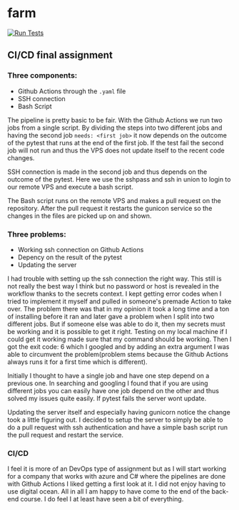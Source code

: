 # farm

[![Run Tests](https://github.com/MatthijsvanderPlas/farm/actions/workflows/run-tests.yaml/badge.svg)](https://github.com/MatthijsvanderPlas/farm/actions/workflows/run-tests.yaml)

## CI/CD final assignment

### Three components:

- Github Actions through the `.yaml` file
- SSH connection
- Bash Script

The pipeline is pretty basic to be fair. With the Github Actions we run two jobs from a single script. By dividing the steps into two different jobs and having the second job `needs: <first job>` it now depends on the outcome of the pytest that runs at the end of the first job. If the test fail the second job will not run and thus the VPS does not update itself to the recent code changes.

SSH connection is made in the second job and thus depends on the outcome of the pytest. Here we use the sshpass and ssh in union to login to our remote VPS and execute a bash script.

The Bash script runs on the remote VPS and makes a pull request on the repository. After the pull request it restarts the gunicon service so the changes in the files are picked up on and shown.


### Three problems:

- Working ssh connection on Github Actions
- Depency on the result of the pytest
- Updating the server

I had trouble with setting up the ssh connection the right way. This still is not really the best way I think but no password or host is revealed in the workflow thanks to the secrets context. I kept getting error codes when I tried to implement it myself and pulled in someone's premade Action to take over. The problem there was that in my opinion it took a long time and a ton of installing before it ran and later gave a problem when I split into two different jobs. But if someone else was able to do it, then my secrets must be working and it is possible to get it right. Testing on my local machine if I could get it working made sure that my command should be working. Then I got the exit code: 6 which I googled and by adding an extra argument I was able to circumvent the problem(problem stems because the Github Actions always runs it for a first time which is different).

Initially I thought to have a single job and have one step depend on a previous one. In searching and googling I found that if you are using different jobs you can easily have one job depend on the other and thus solved my issues quite easily. If pytest fails the server wont update.

Updating the server itself and especially having gunicorn notice the change took a little figuring out. I decided to setup the server to simply be able to do a pull request with ssh authentication and have a simple bash script run the pull request and restart the service.

### CI/CD

I feel it is more of an DevOps type of assignment but as I will start working for a company that works with azure and C# where the pipelines are done with Github Actions I liked getting a first look at it. I did not enjoy having to use digital ocean. All in all I am happy to have come to the end of the back-end course. I do feel I at least have seen a bit of everything.